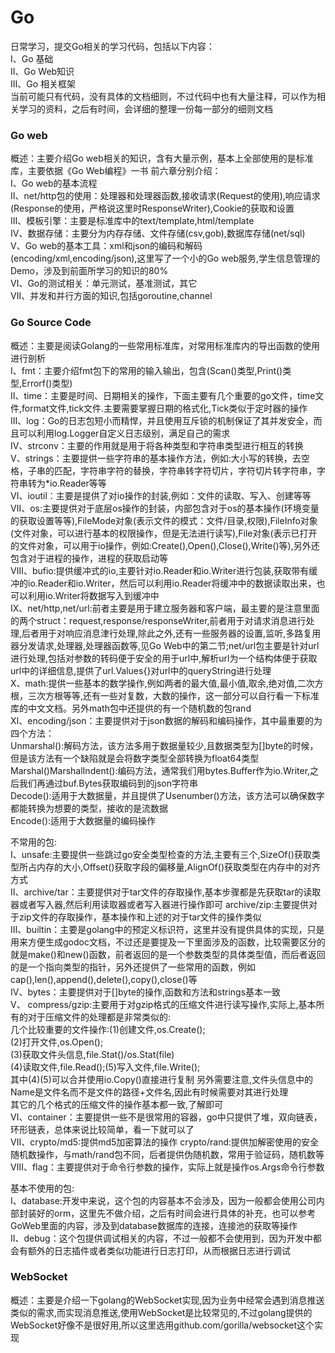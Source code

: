 # Go
   日常学习，提交Go相关的学习代码，包括以下内容：<br/>
    Ⅰ、Go 基础 <br/>
    Ⅱ、Go Web知识  <br/>
    Ⅲ、Go 相关框架  <br/>
    当前可能只有代码，没有具体的文档细则，不过代码中也有大量注释，可以作为相关学习的资料，之后有时间，会详细的整理一份每一部分的细则文档 <br/>
### Go web
   概述：主要介绍Go web相关的知识，含有大量示例，基本上全部使用的是标准库，主要依据《Go Web编程》一书
    前六章分别介绍：<br/>
                Ⅰ、Go web的基本流程 <br/>
                Ⅱ、net/http包的使用：处理器和处理器函数,接收请求(Request的使用),响应请求(Response的使用，严格说这里时ResponseWriter),Cookie的获取和设置 <br/>
                Ⅲ、模板引擎：主要是标准库中的text/template,html/template <br/>
                Ⅳ、数据存储：主要分为内存存储、文件存储(csv,gob),数据库存储(net/sql)<br>
                Ⅴ、Go web的基本工具：xml和json的编码和解码(encoding/xml,encoding/json),这里写了一个小的Go web服务,学生信息管理的Demo，涉及到前面所学习的知识的80%<br>
                Ⅵ、Go的测试相关：单元测试，基准测试，其它 <br/>
                Ⅶ、并发和并行方面的知识,包括goroutine,channel  <br/>
### Go Source Code
   概述：主要是阅读Golang的一些常用标准库，对常用标准库内的导出函数的使用进行剖析 <br/>
    Ⅰ、fmt：主要介绍fmt包下的常用的输入输出，包含(Scan()类型,Print()类型,Errorf()类型) <br/>
    Ⅱ、time：主要是时间、日期相关的操作，下面主要有几个重要的go文件，time文件,format文件,tick文件.主要需要掌握日期的格式化,Tick类似于定时器的操作 <br/>
    Ⅲ、log：Go的日志包短小而精悍，并且使用互斥锁的机制保证了其并发安全，而且可以利用log.Logger自定义日志级别，满足自己的需求 <br/>
    Ⅳ、strconv：主要的作用就是用于将各种类型和字符串类型进行相互的转换  <br/>
    Ⅴ、strings：主要提供一些字符串的基本操作方法，例如:大小写的转换，去空格，子串的匹配，字符串字符的替换，字符串转字符切片，字符切片转字符串，字符串转为*io.Reader等等 <br/>
    Ⅵ、ioutil：主要是提供了对io操作的封装,例如：文件的读取、写入、创建等等 <br/>
    Ⅶ、os:主要提供对于底层os操作的封装，内部包含对于os的基本操作(环境变量的获取设置等等),FileMode对象(表示文件的模式：文件/目录,权限),FileInfo对象(文件对象，可以进行基本的权限操作，但是无法进行读写),File对象(表示已打开的文件对象，可以用于io操作，例如:Create(),Open(),Close(),Write()等),另外还包含对于进程的操作，进程的获取启动等  <br/>
    Ⅷ、bufio:提供缓冲式的io,主要针对io.Reader和io.Writer进行包装,获取带有缓冲的io.Reader和io.Writer，然后可以利用io.Reader将缓冲中的数据读取出来，也可以利用io.Writer将数据写入到缓冲中 <br/> 
    Ⅸ、net/http,net/url:前者主要是用于建立服务器和客户端，最主要的是注意里面的两个struct：request,response/responseWriter,前者用于对请求消息进行处理,后者用于对响应消息津行处理,除此之外,还有一些服务器的设置,监听,多路复用器分发请求,处理器,处理器函数等,见Go Web中的第二节;net/url包主要是针对url进行处理,包括对参数的转码便于安全的用于url中,解析url为一个结构体便于获取url中的详细信息,提供了url.Values{}对url中的queryString进行处理 <br/>
    Ⅹ、math:提供一些基本的数学操作,例如两者的最大值,最小值,取余,绝对值,二次方根，三次方根等等,还有一些对复数，大数的操作，这一部分可以自行看一下标准库的中文文档。另外math包中还提供的有一个随机数的包rand <br/>
    XI、encoding/json：主要提供对于json数据的解码和编码操作，其中最重要的为四个方法：<br/>
        Unmarshal():解码方法，该方法多用于数据量较少,且数据类型为[]byte的时候，但是该方法有一个缺陷就是会将数字类型全部转换为float64类型 <br/>
        Marshal()MarshalIndent():编码方法，通常我们用bytes.Buffer作为io.Writer,之后我们再通过buf.Bytes获取编码到的json字符串 <br/>
        Decode():适用于大数据量，并且提供了Usenumber()方法，该方法可以确保数字都能转换为想要的类型，接收的是流数据 <br/>
        Encode():适用于大数据量的编码操作

   不常用的包: <br/>
    Ⅰ、unsafe:主要提供一些跳过go安全类型检查的方法,主要有三个,SizeOf()获取类型所占内存的大小,Offset()获取字段的偏移量,AlignOf()获取类型在内存中的对齐方式 <br/>
    Ⅱ、archive/tar：主要提供对于tar文件的存取操作,基本步骤都是先获取tar的读取器或者写入器,然后利用读取器或者写入器进行操作即可
        archive/zip:主要提供对于zip文件的存取操作，基本操作和上述的对于tar文件的操作类似 <br/>
    Ⅲ、builtin：主要是golang中的预定义标识符，这里并没有提供具体的实现，只是用来方便生成godoc文档，不过还是要提及一下里面涉及的函数，比较需要区分的就是make()和new()函数，前者返回的是一个参数类型的具体类型值，而后者返回的是一个指向类型的指针，另外还提供了一些常用的函数，例如cap(),len(),append(),delete(),copy(),close()等 <br/>
    Ⅳ、bytes：主要提供对于[]byte的操作,函数和方法和strings基本一致 <br/>
    Ⅴ、 compress/gzip:主要用于对gzip格式的压缩文件进行读写操作,实际上,基本所有的对于压缩文件的处理都是非常类似的: <br/>
        几个比较重要的文件操作:(1)创建文件,os.Create();  <br/>
                             (2)打开文件,os.Open();  <br/>
                             (3)获取文件头信息,file.Stat()/os.Stat(file) <br/>
                             (4)读取文件,file.Read();(5)写入文件,file.Write();  <br/>
                              其中(4)(5)可以合并使用io.Copy()直接进行复制 
                              另外需要注意,文件头信息中的Name是文件名而不是文件的路径+文件名,因此有时候需要对其进行处理<br/>
        其它的几个格式的压缩文件的操作基本都一致,了解即可<br/>
    Ⅵ、container：主要提供一些不是很常用的容器，go中只提供了堆，双向链表，环形链表，总体来说比较简单，看一下就可以了 <br/>
    Ⅶ、crypto/md5:提供md5加密算法的操作
        crypto/rand:提供加解密使用的安全随机数操作，与math/rand包不同，后者提供伪随机数，常用于验证码，随机数等
    Ⅷ、flag：主要提供对于命令行参数的操作，实际上就是操作os.Args命令行参数

   基本不使用的包:<br/>
    Ⅰ、database:开发中来说，这个包的内容基本不会涉及，因为一般都会使用公司内部封装好的orm，这里先不做介绍，之后有时间会进行具体的补充，也可以参考GoWeb里面的内容，涉及到database数据库的连接，连接池的获取等操作 <br/>
    Ⅱ、debug：这个包提供调试相关的内容，不过一般都不会使用到，因为开发中都会有额外的日志插件或者类似功能进行日志打印，从而根据日志进行调试 <br/>
### WebSocket
   概述：主要是介绍一下golang的WebSocket实现,因为业务中经常会遇到消息推送类似的需求,而实现消息推送,使用WebSocket是比较常见的,不过golang提供的WebSocket好像不是很好用,所以这里选用github.com/gorilla/websocket这个实现<br/>